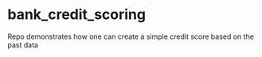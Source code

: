 # bank_credit_scoring
Repo demonstrates how one can create a simple credit score based on the past data
